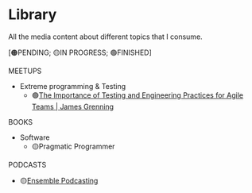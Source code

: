 # Library
All the media content about different topics that I consume.

[🟠PENDING; 🟡IN PROGRESS; 🟢FINISHED]

MEETUPS
- Extreme programming & Testing
  - 🟢[The Importance of Testing and Engineering Practices for Agile Teams | James Grenning](https://www.youtube.com/watch?v=HvyON4SCgpU)

BOOKS
- Software
  - 🟡Pragmatic Programmer

PODCASTS
- 🟡[Ensemble Podcasting](https://open.spotify.com/show/0sa3ACEoxLMy5NH7sisXVD?si=69d0ac8884274dc6)
